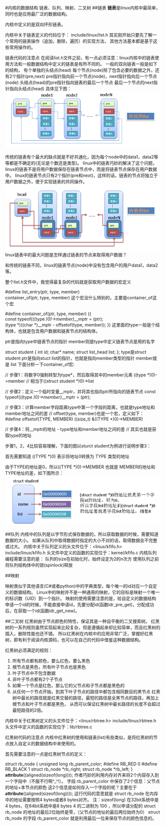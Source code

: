 #内核的数据结构
链表、队列、映射、二叉树
##链表
**链表**是linux内核中最简单，同时也是应用最广泛的数据结构。

内核中定义的是双向环形链表。

内核中关于链表定义的代码位于： include/linux/list.h
其实刚开始只要先了解一个常用的链表操作（追加，删除，遍历）的实现方法，
其他方法基本都是基于这些常用操作的。

链表代码的注意点
在阅读list.h文件之前，有一点必须注意：linux内核中的链表使用方法和一般数据结构中定义的链表是有所不同的。
一般的双向链表一般是如下的结构，
有个单独的头结点(head)
每个节点(node)除了包含必要的数据之外，还有2个指针(pre,next)
pre指针指向前一个节点(node)，next指针指向后一个节点(node)
头结点(head)的pre指针指向链表的最后一个节点
最后一个节点的next指针指向头结点(head)
具体见下图： 
![image](https://github.com/Rouen007/luangss.github.io/blob/master/image-lib/6.1.PNG)

传统的链表有个最大的缺点就是不好共通化，因为每个node中的data1，data2等等都是不确定的(无论是个数还是类型)。
linux中的链表巧妙的解决了这个问题，linux的链表不是将用户数据保存在链表节点中，而是将链表节点保存在用户数据中。
linux的链表节点只有2个指针(pre和next)，这样的话，链表的节点将独立于用户数据之外，便于实现链表的共同操作。
![image](https://github.com/Rouen007/luangss.github.io/blob/master/image-lib/6.2.PNG)
linux链表中的最大问题是怎样通过链表的节点来取得用户数据？

和传统的链表不同，linux的链表节点(node)中没有包含用户的用户data1，data2等。

 

整个list.h文件中，我觉得最复杂的代码就是获取用户数据的宏定义

#define list_entry(ptr, type, member) \
    container_of(ptr, type, member)
这个宏没什么特别的，主要是container_of这个宏

#define container_of(ptr, type, member) ({          \
    const typeof(((type *)0)->member)*__mptr = (ptr);    \
             (type *)((char *)__mptr - offsetof(type, member)); })
这里面的type一般是个结构体，也就是包含用户数据和链表节点的结构体。

ptr是指向type中链表节点的指针
member则是type中定义链表节点是用的名字

struct student
{
    int id;
    char* name;
    struct list_head list;
};
type是struct student
ptr是指向stuct list的指针，也就是指向member类型的指针
member就是 list
下面分析一下container_of宏:

// 步骤1：将数字0强制转型为type*，然后取得其中的member元素
((type *)0)->member  // 相当于((struct student *)0)->list

// 步骤2：定义一个临时变量__mptr，并将其也指向ptr所指向的链表节点
const typeof(((type *)0)->member)*__mptr = (ptr);

// 步骤3：计算member字段距离type中第一个字段的距离，也就是type地址和member地址之间的差
// offset(type, member)也是一个宏，定义如下：
#define offsetof(TYPE, MEMBER) ((size_t) &((TYPE *)0)->MEMBER)

// 步骤4：将__mptr的地址 - type地址和member地址之间的差
// 其实也就是获取type的地址

步骤1，2，4比较容易理解，下面的图以sturct student为例进行说明步骤3：

首先需要知道 ((TYPE *)0) 表示将地址0转换为 TYPE 类型的地址

由于TYPE的地址是0，所以((TYPE *)0)->MEMBER 也就是 MEMBER的地址和TYPE地址的差，如下图所示：
![image](https://github.com/Rouen007/luangss.github.io/blob/master/image-lib/6.3.PNG)

##队列
内核中的队列是以字节形式保存数据的，所以获取数据的时候，需要知道数据的大小。
如果从队列中取得数据时指定的大小不对的话，取得数据会不完整或过大。
内核中关于队列定义的头文件位于：<linux/kfifo.h> include/linux/kfifo.h
头文件中定义的函数的实现位于：kernel/kfifo.c
内核队列编程需要注意的是：
队列的size在初始化时，始终设定为2的n次方
使用队列之前将队列结构体中的锁(spinlock)释放

##映射

映射类似于其他语言(C#或者python)中的字典类型，每个唯一的id对应一个自定义的数据结构。
Linux中的映射并不是一种通用的映射，它的目标是映射一个唯一的标识数（UID）到一个指针。
映射的使用需要注意的是，给自定义的数据结构申请一个id的时候，不能直接申请id，先要分配id(函数idr_pre_get)，分配成功后，在获取一个id(函数idr_get_new)。

##二叉树
红黑树由于节点颜色的特性，保证其是一种自平衡的二叉搜索树。
红黑树的一系列规则虽然实现起来比较复杂，但是遵循起来却比较简单，而且红黑树的插入，删除性能也还不错。
所以红黑树在内核中的应用非常广泛，掌握好红黑树，即有利于阅读内核源码，也可以在自己的代码中借鉴这种数据结构。

红黑树必须满足的规则：
1. 所有节点都有颜色，要么红色，要么黑色
2. 根节点是黑色，所有叶子节点也是黑色
3. 叶子节点中不包含数据
4. 非叶子节点都有2个子节点
5. 如果一个节点是红色，那么它的父节点和子节点都是黑色的
6. 从任何一个节点开始，到其下叶子节点的路径中都包含相同数目的黑节点
红黑树中最长的路径就是红黑交替的路径，最短的路径是全黑节点的路径，再加上根节点和叶子节点都是黑色，
从而可以保证红黑树中最长路径的长度不会超过最短路径的2倍。

内核中关于红黑树定义的头文件位于：<linux/rbtree.h> include/linux/rbtree.h
头文件中定义的函数的实现位于：lib/rbtree.c

红黑树代码的注意点
内核中红黑树的使用和链表(list)有些类似，是将红黑树的节点放入自定义的数据结构中来使用的。

首先需要注意的一点是红黑树节点的定义：

struct rb_node
{
    unsigned long  rb_parent_color;
#define    RB_RED        0
#define    RB_BLACK    1
    struct rb_node *rb_right;
    struct rb_node *rb_left;
} __attribute__((aligned(sizeof(long))));
作者巧妙的利用内存对齐来将2个内容存入到一个字段中（不服不行啊^_^!）。
字段 rb_parent_color 中保存了2个信息：父节点的地址+本节点的颜色
这2个信息是如何存入一个字段的呢？主要在于 __attribute__((aligned(sizeof(long))));
这行代码的意思就是 struct rb_node 在内存中的地址需要按照4 bytes或者8 bytes对齐。
注：sizeof(long) 在32bit系统中是4 bytes，在64bit系统中是8 bytes
4 的二进制为 100 ，所以申请分配的 struct rb_node 的地址的最后2位始终是零，（父节点的地址的最后两位始终为0）
struct rb_node 的字段 rb_parent_color 就是利用最后一位来保存节点的颜色信息的。




